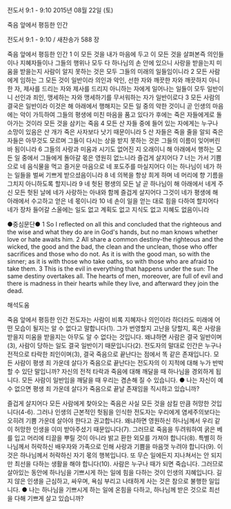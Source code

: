 전도서 9:1 - 9:10 
2015년 08월 22일 (토)

죽음 앞에서 평등한 인간



전도서 9:1 - 9:10 / 새찬송가 588 장


죽음 앞에서 평등한 인간
1 이 모든 것을 내가 마음에 두고 이 모든 것을 살펴본즉 의인들이나 지혜자들이나 그들의 행위나 모두 다 하나님의 손 안에 있으니 사랑을 받을는지 미움을 받을는지 사람이 알지 못하는 것은 모두 그들의 미래의 일들임이니라 
2 모든 사람에게 임하는 그 모든 것이 일반이라 의인과 악인, 선한 자와 깨끗한 자와 깨끗하지 아니한 자, 제사를 드리는 자와 제사를 드리지 아니하는 자에게 일어나는 일들이 모두 일반이니 선인과 죄인, 맹세하는 자와 맹세하기를 무서워하는 자가 일반이로다 3 모든 사람의 결국은 일반이라 이것은 해 아래에서 행해지는 모든 일 중의 악한 것이니 곧 인생의 마음에는 악이 가득하여 그들의 평생에 미친 마음을 품고 있다가 후에는 죽은 자들에게로 돌아가는 것이라
모든 것을 삼키는 죽음 
4 모든 산 자들 중에 들어 있는 자에게는 누구나 소망이 있음은 산 개가 죽은 사자보다 낫기 때문이니라 5 산 자들은 죽을 줄을 알되 죽은 자들은 아무것도 모르며 그들이 다시는 상을 받지 못하는 것은 그들의 이름이 잊어버린 바 됨이니라 6 그들의 사랑과 미움과 시기도 없어진 지 오래이니 해 아래에서 행하는 모든 일 중에서 그들에게 돌아갈 몫은 영원히 없느니라 
즐겁게 살지어다
7 너는 가서 기쁨으로 네 음식물을 먹고 즐거운 마음으로 네 포도주를 마실지어다 이는 하나님이 네가 하는 일들을 벌써 기쁘게 받으셨음이니라 8 네 의복을 항상 희게 하며 네 머리에 향 기름을 그치지 아니하도록 할지니라 9 네 헛된 평생의 모든 날 곧 하나님이 해 아래에서 네게 주신 모든 헛된 날에 네가 사랑하는 아내와 함께 즐겁게 살지어다 그것이 네가 평생에 해 아래에서 수고하고 얻은 네 몫이니라 10 네 손이 일을 얻는 대로 힘을 다하여 할지어다 네가 장차 들어갈 스올에는 일도 없고 계획도 없고 지식도 없고 지혜도 없음이니라 

●중심문단● 1 So I reflected on all this and concluded that the righteous and the wise and what they do are in God's hands, but no man knows whether love or hate awaits him. 2 All share a common destiny-the righteous and the wicked, the good and the bad, the clean and the unclean, those who offer sacrifices and those who do not. As it is with the good man, so with the sinner; as it is with those who take oaths, so with those who are afraid to take them. 3 This is the evil in everything that happens under the sun: The same destiny overtakes all. The hearts of men, moreover, are full of evil and there is madness in their hearts while they live, and afterward they join the dead.

해석도움





죽음 앞에서 평등한 인간
전도자는 사람이 비록 지혜자나 의인이라 하더라도 미래에 어떤 모습이 될지는 알 수 없다고 말합니다(1). 그가 번영할지 고난을 당할지, 혹은 사랑을 받을지 미움을 받을지는 아무도 알 수 없다는 것입니다. 왜냐하면 사람은 결국 일반이며(3), 사람이 당하는 일도 결국 일반이기 때문입니다(2). 전도자의 말대로 인간은 누구나 전적으로 타락한 죄인이며(3), 결국 죽음으로 끝난다는 점에서 똑 같은 존재입니다. 모든 사람이 평생 죄 가운데 살다가 죽음으로 끝난다는 전도자의 이 지적에 대해 누가 반박할 수 있단 말입니까? 자신의 전적 타락과 죽음에 대해 깨달을 때 하나님을 경외하게 됩니다. 모든 사람이 일반임을 깨달을 때 우리는 겸손해 질 수 있습니다.
● 나는 자신이 예수 없으면 평생 죄 가운데 살다가 죽음으로 끝날 존재임을 직시하고 있습니까?

즐겁게 살지어다 
모든 사람에게 찾아오는 죽음은 사실 모든 것을 삼킬 만큼 허망한 것입니다(4-6). 그러나 인생의 근본적인 헛됨을 인식한 전도자는 우리에게 염세주의보다는 오히려 기쁨 가운데 살아야 한다고 권고합니다. 왜냐하면 영원하신 하나님께서 우리 같이 허망한 인생을 이미 받아주셨기 때문입니다(7). 그러므로 죽음을 두려워하여 굵은 베를 입고 머리에 티끌을 뿌릴 것이 아니라 밝고 환한 외모를 가져야 합니다(8). 특별히 하나님께서 허락하신 배우자와 가족으로 인해 사랑과 기쁨을 마음껏 누려야 합니다(9). 이것은 하나님께서 허락하신 자기 몫의 행복입니다. 또 무슨 일에든지 지나쳐서는 안 되지만 최선을 다하는 생활을 해야 합니다(10). 사람은 누구나 때가 되면 죽습니다. 그러므로 살아있는 동안에 하나님을 기쁘시게 하는 일에 힘을 다하는 것이 인생의 지혜입니다. 길지 않은 인생을 근심하고, 싸우며, 욕심 부리고 나태하게 사는 것은 참으로 불행한 일입니다.
● 나는 하나님을 기쁘시게 하는 일에 온힘을 다하고, 하나님께 받은 것으로 최선을 다해 기쁘게 살고 있습니까?